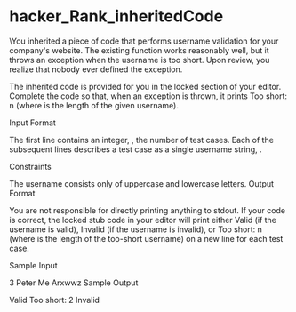 # hacker_Rank_inheritedCode
\You inherited a piece of code that performs username validation for your company's website. The existing function works reasonably well, but it throws an exception when the username is too short. Upon review, you realize that nobody ever defined the exception.

The inherited code is provided for you in the locked section of your editor. Complete the code so that, when an exception is thrown, it prints Too short: n (where  is the length of the given username).

Input Format

The first line contains an integer, , the number of test cases.
Each of the  subsequent lines describes a test case as a single username string, .

Constraints

The username consists only of uppercase and lowercase letters.
Output Format

You are not responsible for directly printing anything to stdout. If your code is correct, the locked stub code in your editor will print either Valid (if the username is valid), Invalid (if the username is invalid), or Too short: n (where  is the length of the too-short username) on a new line for each test case.

Sample Input

3
Peter
Me
Arxwwz
Sample Output

Valid
Too short: 2
Invalid
